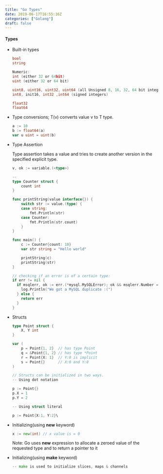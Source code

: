```yaml
---
title: "Go Types"
date: 2019-06-17T16:55:16Z
categories: ["Golang"]
draft: false
---
```


#### **Types**
* Built-in types
    ``` go
    bool 
    string
    
    Numeric:
    int (either 32 or 64bit)
    uint (either 32 or 64 bit)
    
    uint8, uint16, uint32, uint64 (all Unsigned 8, 16, 32, 64 bit integers respectively)
    int8, init16, int32 ,int64 (signed integers)
    
    float32
    float64
    ```
* Type conversions; T(v) converts value v to T type.
    ``` go
    a := 10
    b := float64(a)
    var u uint = uint(b)
    ```
* Type Assertion
    
    Type assertion takes a value and tries to create another version in the specified explicit type.
    ``` go
    v, ok := variable.(<type>)
    
    -- 
   type Counter struct {
    	count int
    }
    
    func printString(value interface{}) {
    	switch str := value.(type) {
    	case string:
    		fmt.Println(str)
    	case Counter:
    		fmt.Println(str.count)
    	}
    }
    
    func main() {
    	c := Counter{count: 10}
    	var str string = "Hello world"
    
    	printString(c)
    	printString(str)
    }
    ```
    ``` go
    // checking if an error is of a certain type:
    if err != nil {
      if msqlerr, ok := err.(*mysql.MySQLError); ok && msqlerr.Number == 1062 {
        log.Println("We got a MySQL duplicate :(")
      } else {
        return err
      }
    }
    ```
* Structs
    ``` go
    type Point struct {
    	X, Y int
    }
    
    var (
    	p = Point{1, 2}  // has type Point
    	q = &Point{1, 2} // has type *Point
    	r = Point{X: 1}  // Y:0 is implicit
    	s = Point{}      // X:0 and Y:0
    )
    
    ``` 
    
    ``` go
    // Structs can be initialized in two ways.
    -- Using dot notation
    
    p := Point{}
    p.X = 1
    p.Y = 2
    
    -- Using struct literal
    
    p := Point{X:1, Y:2}\
    
    ```

* Initializing(using **new** keyword)
    ``` go
    x := new(int) // x value is = 0
    
    ```
    Note: Go uses **new** expression to allocate a zeroed value of the requested type and to return a pointer to it

* Initializing(using **make** keyword)
    ``` go
    -- make is used to initialize slices, maps & channels
    ```